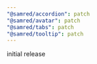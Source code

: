 ```yaml
---
"@samred/accordion": patch
"@samred/avatar": patch
"@samred/tabs": patch
"@samred/tooltip": patch
---
```


initial release
